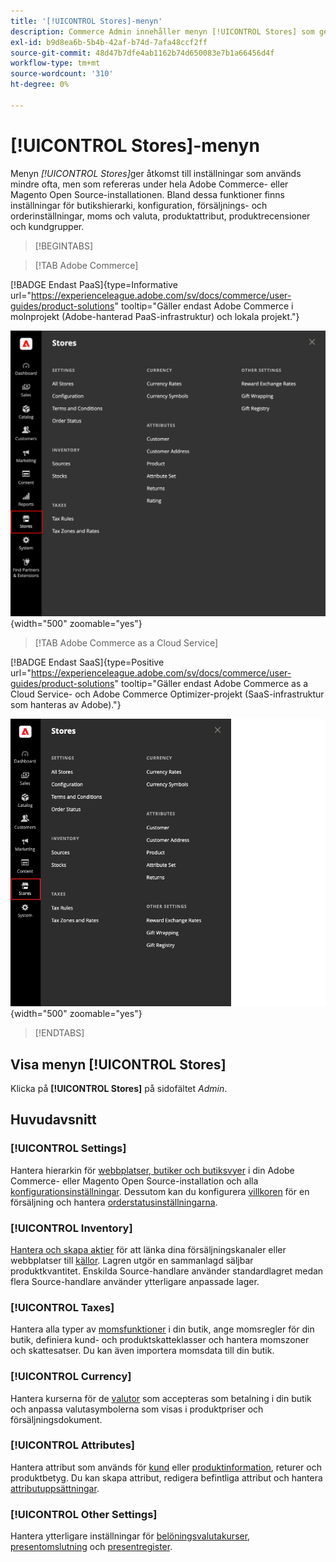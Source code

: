 ```yaml
---
title: '[!UICONTROL Stores]-menyn'
description: Commerce Admin innehåller menyn [!UICONTROL Stores] som ger tillgång till verktyg för att konfigurera butikshierarkin, konfigurationen, lagret, skatter och attribut.
exl-id: b9d8ea6b-5b4b-42af-b74d-7afa48ccf2ff
source-git-commit: 48d47b7dfe4ab1162b74d650083e7b1a66456d4f
workflow-type: tm+mt
source-wordcount: '310'
ht-degree: 0%

---
```


# [!UICONTROL Stores]-menyn

Menyn _[!UICONTROL Stores]_&#x200B;ger åtkomst till inställningar som används mindre ofta, men som refereras under hela Adobe Commerce- eller Magento Open Source-installationen. Bland dessa funktioner finns inställningar för butikshierarki, konfiguration, försäljnings- och orderinställningar, moms och valuta, produktattribut, produktrecensioner och kundgrupper.

>[!BEGINTABS]

>[!TAB Adobe Commerce]

[!BADGE Endast PaaS]{type=Informative url="https://experienceleague.adobe.com/sv/docs/commerce/user-guides/product-solutions" tooltip="Gäller endast Adobe Commerce i molnprojekt (Adobe-hanterad PaaS-infrastruktur) och lokala projekt."}

![Admin - menyn Lager](./assets/stores-menu.png){width="500" zoomable="yes"}

>[!TAB Adobe Commerce as a Cloud Service]

[!BADGE Endast SaaS]{type=Positive url="https://experienceleague.adobe.com/sv/docs/commerce/user-guides/product-solutions" tooltip="Gäller endast Adobe Commerce as a Cloud Service- och Adobe Commerce Optimizer-projekt (SaaS-infrastruktur som hanteras av Adobe)."}

![Admin - menyn Lager](./assets/stores-menu-accs.png){width="500" zoomable="yes"}

>[!ENDTABS]

## Visa menyn [!UICONTROL Stores]

Klicka på **[!UICONTROL Stores]** på sidofältet _Admin_.

## Huvudavsnitt

### [!UICONTROL Settings]

Hantera hierarkin för [webbplatser, butiker och butiksvyer](stores.md#store-and-site-structure) i din Adobe Commerce- eller Magento Open Source-installation och alla [konfigurationsinställningar](../configuration-reference/guide-overview.md). Dessutom kan du konfigurera [villkoren](terms-and-conditions.md) för en försäljning och hantera [orderstatusinställningarna](order-status.md#custom-order-status).

### [!UICONTROL Inventory]

[Hantera och skapa aktier](../inventory-management/introduction.md) för att länka dina försäljningskanaler eller webbplatser till [källor](../inventory-management/sources-manage.md). Lagren utgör en sammanlagd säljbar produktkvantitet. Enskilda Source-handlare använder standardlagret medan flera Source-handlare använder ytterligare anpassade lager.

### [!UICONTROL Taxes]

Hantera alla typer av [momsfunktioner](taxes.md) i din butik, ange momsregler för din butik, definiera kund- och produktskatteklasser och hantera momszoner och skattesatser. Du kan även importera momsdata till din butik.

### [!UICONTROL Currency]

Hantera kurserna för de [valutor](currency.md) som accepteras som betalning i din butik och anpassa valutasymbolerna som visas i produktpriser och försäljningsdokument.

### [!UICONTROL Attributes]

Hantera attribut som används för [kund](../customers/attribute-properties.md) eller [produktinformation](../catalog/attribute-product-create.md), returer och produktbetyg. Du kan skapa attribut, redigera befintliga attribut och hantera [attributuppsättningar](../catalog/attribute-sets.md).

### [!UICONTROL Other Settings]

Hantera ytterligare inställningar för [belöningsvalutakurser](../merchandising-promotions/reward-exchange-rates.md), [presentomslutning](cart-configuration.md#gift-wrap) och [presentregister](../merchandising-promotions/gift-registries.md).
